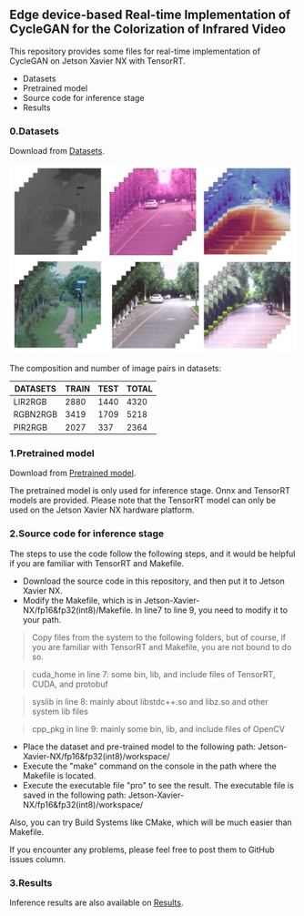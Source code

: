 ## Edge device-based Real-time Implementation of CycleGAN for the Colorization of Infrared Video

This repository provides some files for real-time implementation of CycleGAN on Jetson Xavier NX with TensorRT.

* Datasets
* Pretrained model
* Source code for inference stage
* Results


### 0.Datasets

Download from [Datasets](https://drive.google.com/file/d/1GN-mLgHciyRknhO1Awllno4dimGJ8K43/view?usp=sharing).

![Datasets-img](images/Datasets.jpg)

The composition and number of image pairs in datasets:

|DATASETS|TRAIN|TEST|TOTAL|
|--------|-----|----|-----|
|LIR2RGB  | 2880 | 1440 | 4320|
|RGBN2RGB | 3419 | 1709 | 5218|
|PIR2RGB  | 2027 | 337  | 2364|



### 1.Pretrained model

Download from [Pretrained model](https://drive.google.com/file/d/12aKrFH1kMfHVoLTCFdDxpgDuGhypADwm/view?usp=sharing).

The pretrained model is only used for inference stage. Onnx and TensorRT models are provided. Please note that the TensorRT model can only be used on the Jetson Xavier NX hardware platform.

### 2.Source code for inference stage

The steps to use the code follow the following steps, and it would be helpful if you are familiar with TensorRT and Makefile.

* Download the source code in this repository, and then put it to Jetson Xavier NX.
* Modify the Makefile, which is in Jetson-Xavier-NX/fp16&fp32(int8)/Makefile. In line7 to line 9, you need to modify it to your path.
>Copy files from the system to the following folders, but of course, if you are familiar with TensorRT and Makefile, you are not bound to do so.

>cuda_home in line 7: some bin, lib, and include files of TensorRT, CUDA, and protobuf

>syslib in line 8: mainly about libstdc++.so and libz.so and other system lib files

>cpp_pkg in line 9: mainly some bin, lib, and include files of OpenCV
* Place the dataset and pre-trained model to the following path: Jetson-Xavier-NX/fp16&fp32(int8)/workspace/
* Execute the "make" command on the console in the path where the Makefile is located.
* Execute the executable file "pro" to see the result. The executable file is saved in the following path: Jetson-Xavier-NX/fp16&fp32(int8)/workspace/

Also, you can try Build Systems like CMake, which will be much easier than Makefile.

If you encounter any problems, please feel free to post them to GitHub issues column.

### 3.Results

Inference results are also available on [Results](https://drive.google.com/file/d/1-18u5aw2AD4kjFe6Qt-2I1CtIsM_orTV/view?usp=sharing).


